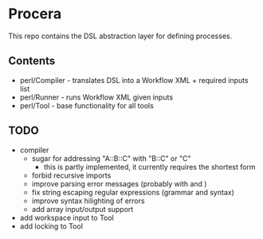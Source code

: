 # Procera

This repo contains the DSL abstraction layer for defining processes.


## Contents
* perl/Compiler - translates DSL into a Workflow XML + required inputs list
* perl/Runner - runs Workflow XML given inputs
* perl/Tool - base functionality for all tools


## TODO
- compiler
    - sugar for addressing "A::B::C" with "B::C" or "C"
        - this is partly implemented, it currently requires the shortest form
    - forbid recursive imports
    - improve parsing error messages (probably with <reject> and <error>)
    - fix string escaping regular expressions (grammar and syntax)
    - improve syntax hilighting of errors
    - add array input/output support
- add workspace input to Tool
- add locking to Tool
